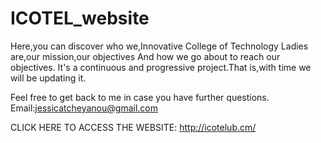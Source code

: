 # ICOTEL_website
Here,you can discover who we,Innovative College of Technology Ladies are,our mission,our objectives
And how we go about to reach our objectives.
It's a continuous and progressive project.That is,with time we will be updating it.

Feel free to get back to me in case you have further questions.
Email:jessicatcheyanou@gmail.com

CLICK HERE TO ACCESS THE WEBSITE: http://icotelub.cm/
